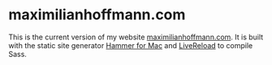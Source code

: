# maximilianhoffmann.com

This is the current version of my website [maximilianhoffmann.com](http://maximilianhoffmann.com). It is built with the static site generator [Hammer for Mac](http://hammerformac.com) and [LiveReload](http://livereload.com) to compile Sass.